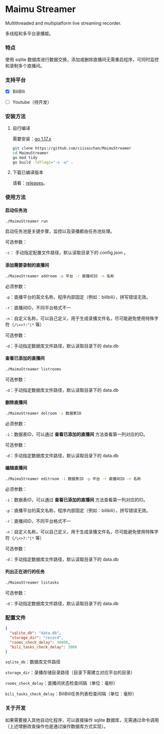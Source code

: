# Maimu Streamer

Multithreaded and multiplatform live streaming recorder.

多线程和多平台录播姬。



### 特点

使用 sqlite 数据库进行数据交换，添加或删除直播间无需重启程序，可同时监控和录制多个直播间。



### 支持平台

- [x] BiliBIli
- [ ] Youtube（待开发）



### 安装方法

1. 自行编译

   需要安装：[go 1.17.x](https://go.dev/dl/)
   
   ```bash
   git clone https://github.com/ciisaichan/MaimuStreamer
   cd MaimuStreamer
   go mod tidy
   go build -ldflags="-s -w" .
   ```
   
2. 下载已编译版本

   请看：[releases](https://github.com/ciisaichan/MaimuStreamer/releases/)。



### 使用方法

#### 启动任务池

```bash
./MaimuStreamer run
```

启动任务池是关键步骤，监控以及录播都由任务池处理。

可选参数：

`-c`： 手动指定配置文件路径，默认读取目录下的 config.json 。



#### 添加需要录制的直播间

```bash
./MaimuStreamer addroom -p 平台 -r 直播间ID -n 名称
```

必须参数：

`-p`：直播平台的英文名称，程序内部固定（例如：bilibili），拼写错误无效。

`-r`：直播间ID，不同平台格式不一

`-n`：自定义名称，可以自己定义，用于生成录播文件名，尽可能避免使用特殊字符（`/\<>?:"|*` 等）

可选参数：

`-d`：手动指定数据库文件路径，默认读取目录下的 data.db



#### 查看已添加的直播间

```bash
./MaimuStreamer listrooms
```

可选参数：

`-d`：手动指定数据库文件路径，默认读取目录下的 data.db



#### 删除直播间

```bash
./MaimuStreamer delroom -i 数据表ID
```

必须参数：

`-i`：数据表ID，可以通过 **查看已添加的直播间** 方法查看第一列对应的ID。

可选参数：

`-d`：手动指定数据库文件路径，默认读取目录下的 data.db



#### 编辑直播间

```bash
./MaimuStreamer editroom -i 数据表ID -p 平台 -r 直播间ID -n 名称
```

必须参数：

`-i`：数据表ID，可以通过 **查看已添加的直播间** 方法查看第一列对应的ID。

`-p`：直播平台的英文名称，程序内部固定（例如：bilibili），拼写错误无效。

`-r`：直播间ID，不同平台格式不一

`-n`：自定义名称，可以自己定义，用于生成录播文件名，尽可能避免使用特殊字符（`/\<>?:"|*` 等）

可选参数：

`-d`：手动指定数据库文件路径，默认读取目录下的 data.db



#### 列出正在进行的任务

```bash
./MaimuStreamer listasks
```

可选参数：

`-d`：手动指定数据库文件路径，默认读取目录下的 data.db



### 配置文件

```json
{
  "sqlite_db": "data.db",
  "storage_dir": "record",
  "rooms_check_delay": 30000,
  "bili_tasks_check_delay": 3000
}
```

`sqlite_db`：数据库文件路径

`storage_dir`：录播存储目录路径（目录下需建立对应平台的目录）

`rooms_check_delay`：直播间状态检查间隔（单位：毫秒）

`bili_tasks_check_delay`：BiliBili任务列表检查间隔（单位：毫秒）



### 关于开发

如果需要接入其他自动化程序，可以直接操作 sqlite 数据库，无需通过命令调用（上述增删改查操作也是通过操作数据库方式实现）。

